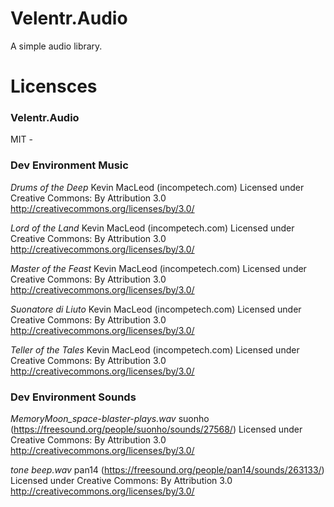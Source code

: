# Velentr.Audio
A simple audio library.


# Licensces
### Velentr.Audio
MIT - 

### Dev Environment Music
_Drums of the Deep_ Kevin MacLeod (incompetech.com)
Licensed under Creative Commons: By Attribution 3.0
http://creativecommons.org/licenses/by/3.0/

_Lord of the Land_ Kevin MacLeod (incompetech.com)
Licensed under Creative Commons: By Attribution 3.0
http://creativecommons.org/licenses/by/3.0/

_Master of the Feast_ Kevin MacLeod (incompetech.com)
Licensed under Creative Commons: By Attribution 3.0
http://creativecommons.org/licenses/by/3.0/

_Suonatore di Liuto_ Kevin MacLeod (incompetech.com)
Licensed under Creative Commons: By Attribution 3.0
http://creativecommons.org/licenses/by/3.0/

_Teller of the Tales_ Kevin MacLeod (incompetech.com)
Licensed under Creative Commons: By Attribution 3.0
http://creativecommons.org/licenses/by/3.0/

### Dev Environment Sounds
_MemoryMoon_space-blaster-plays.wav_ suonho (https://freesound.org/people/suonho/sounds/27568/)
Licensed under Creative Commons: By Attribution 3.0
http://creativecommons.org/licenses/by/3.0/

_tone beep.wav_ pan14 (https://freesound.org/people/pan14/sounds/263133/)
Licensed under Creative Commons: By Attribution 3.0
http://creativecommons.org/licenses/by/3.0/
